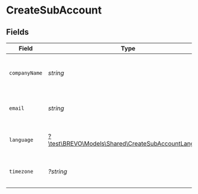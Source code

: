 # CreateSubAccount


## Fields

| Field                                                                                                  | Type                                                                                                   | Required                                                                                               | Description                                                                                            |
| ------------------------------------------------------------------------------------------------------ | ------------------------------------------------------------------------------------------------------ | ------------------------------------------------------------------------------------------------------ | ------------------------------------------------------------------------------------------------------ |
| `companyName`                                                                                          | *string*                                                                                               | :heavy_check_mark:                                                                                     | Set the name of the sub-account company                                                                |
| `email`                                                                                                | *string*                                                                                               | :heavy_check_mark:                                                                                     | Email address for the organization                                                                     |
| `language`                                                                                             | [?\test\BREVO\Models\Shared\CreateSubAccountLanguage](../../models/shared/CreateSubAccountLanguage.md) | :heavy_minus_sign:                                                                                     | Set the language of the sub-account                                                                    |
| `timezone`                                                                                             | *?string*                                                                                              | :heavy_minus_sign:                                                                                     | Set the timezone of the sub-account                                                                    |